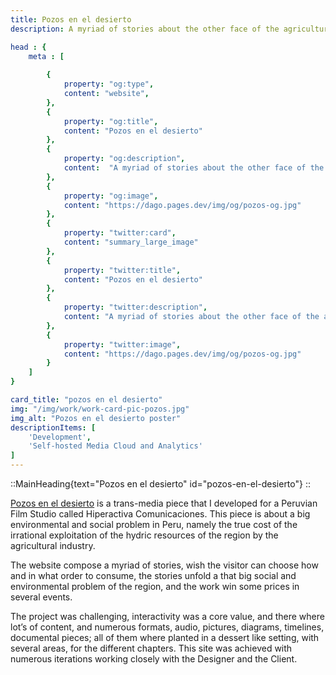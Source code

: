 ```yaml
---
title: Pozos en el desierto
description: A myriad of stories about the other face of the agricultural boom on Peru.

head : {
    meta : [
        
        {
            property: "og:type",
            content: "website",
        },
        {
            property: "og:title",
            content: "Pozos en el desierto"
        },
        {
            property: "og:description",
            content:  "A myriad of stories about the other face of the agricultural boom on Peru."
        },
        {
            property: "og:image",
            content: "https://dago.pages.dev/img/og/pozos-og.jpg"
        },
        {
            property: "twitter:card",
            content: "summary_large_image"
        },
        {
            property: "twitter:title",
            content: "Pozos en el desierto"
        },
        {
            property: "twitter:description",
            content: "A myriad of stories about the other face of the agricultural boom on Peru."
        },
        {
            property: "twitter:image",
            content: "https://dago.pages.dev/img/og/pozos-og.jpg"
        }
    ]
}

card_title: "pozos en el desierto"
img: "/img/work/work-card-pic-pozos.jpg"
img_alt: "Pozos en el desierto poster"
descriptionItems: [
    'Development',
    'Self-hosted Media Cloud and Analytics'
]
---
```



<div class="max-w-xl  mx-auto "> 

<div>


::MainHeading{text="Pozos en el desierto" id="pozos-en-el-desierto"}
::

<p class="mt-[30px] font-medium text-xl">
<a href="http://pozoseneldesierto.com" class="border-b-2 border-greeny">Pozos en el desierto</a>
 is a trans-media piece that I developed for a Peruvian Film Studio called Hiperactiva Comunicaciones. This piece  is about a big environmental and social problem in Peru, namely the true cost of the irrational exploitation of the hydric resources of the region by the agricultural industry.
</p>

<p class="mt-[30px] font-medium text-xl">
The website compose a myriad of stories, wish the visitor can choose how and in what order to consume, the stories unfold a that big social and environmental problem of the region, and the work win some prices in several events.
</p>

<p class="mt-[30px] font-medium text-xl">
The project was challenging, interactivity was a core value, and there where lot’s of content, and numerous formats, audio, pictures, diagrams, timelines, documental pieces; all of them where planted in a dessert like setting, with several areas, for the different chapters. This site was achieved with numerous iterations working closely with the Designer and the Client.
</p>
</div>

</div>